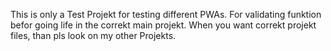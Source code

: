 This is only a Test Projekt for testing different PWAs. For validating funktion befor going life in the correkt main projekt. 
When you want correkt projekt files, than pls look on my other Projekts. 
